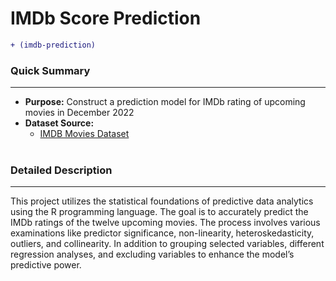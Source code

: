 # IMDb Score Prediction
````diff 
+ (imdb-prediction)
````
### Quick Summary
***
- **Purpose:** Construct a prediction model for IMDb rating of upcoming movies in December 2022
- **Dataset Source:**
  - [IMDB Movies Dataset](https://www.kaggle.com/datasets/harshitshankhdhar/imdb-dataset-of-top-1000-movies-and-tv-shows)
<br><br>

### Detailed Description
***
This project utilizes the statistical foundations of predictive data analytics using the R programming language. The goal is to accurately predict the IMDb ratings of the twelve upcoming movies. The process involves various examinations like predictor significance, non-linearity, heteroskedasticity, outliers, and collinearity. In addition to grouping selected variables, different regression analyses, and excluding variables to enhance the model’s predictive power.
<br><br>
